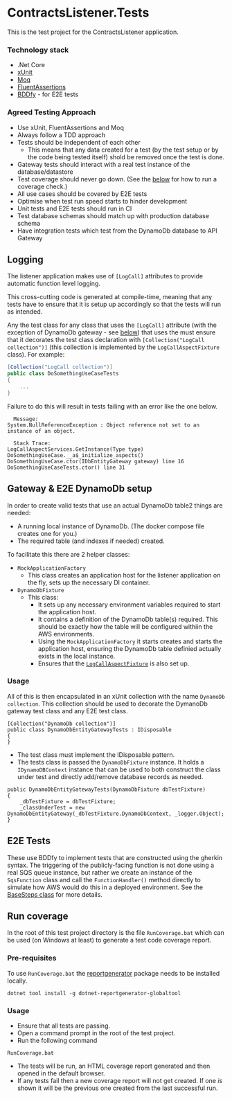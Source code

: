 # ContractsListener.Tests

This is the test project for the ContractsListener application.

### Technology stack

- .Net Core
- [xUnit](https://xunit.net/)
- [Moq](https://github.com/Moq/moq4/wiki/Quickstart)
- [FluentAssertions](https://fluentassertions.com/introduction)
- [BDDfy](https://github.com/TestStack/TestStack.BDDfy) - for E2E tests

### Agreed Testing Approach
- Use xUnit, FluentAssertions and Moq
- Always follow a TDD approach
- Tests should be independent of each other
  - This means that any data created for a test (by the test setup or by the code being tested itself) shold be removed once the test is done.
- Gateway tests should interact with a real test instance of the database/datastore
- Test coverage should never go down. (See the [below](#run-coverage) for how to run a coverage check.)
- All use cases should be covered by E2E tests
- Optimise when test run speed starts to hinder development
- Unit tests and E2E tests should run in CI
- Test database schemas should match up with production database schema
- Have integration tests which test from the DynamoDb database to API Gateway

## Logging
The listener application makes use of `[LogCall]` attributes to provide automatic function level logging.

This cross-cutting code is generated at compile-time, meaning that any tests have to ensure that it is setup up accordingly
so that the tests will run as intended.

Any the test class for any class that uses the `[LogCall]` attribute (with the exception of DynamoDb gateway - see [below](#Gateway-&-E2E-DynamoDb-setup))
that uses the must ensure that it decorates the test class declaration with `[Collection("LogCall collection")]`
(this collection is implemented by the `LogCallAspectFixture` class).
For example:
```csharp
[Collection("LogCall collection")]
public class DoSomethingUseCaseTests
{
    ...
}
```

Failure to do this will result in tests failing with an error like the one below.
```
  Message: 
System.NullReferenceException : Object reference not set to an instance of an object.

  Stack Trace: 
LogCallAspectServices.GetInstance(Type type)
DoSomethingUseCase.__a$_initialize_aspects()
DoSomethingUseCase.ctor(IDbEntityGateway gateway) line 16
DoSomethingUseCaseTests.ctor() line 31
```

## Gateway & E2E DynamoDb setup

In order to create valid tests that use an actual DynamoDb table2 things are needed:
- A running local instance of DynamoDb. (The docker compose file creates one for you.)
- The required table (and indexes if needed) created.

To facilitate this there are 2 helper classes:
- `MockApplicationFactory`
  - This class creates an application host for the listener application on the fly, sets up the necessary DI container.
- `DynamoDbFixture`
  - This class:
    - It sets up any necessary environment variables required to start the application host.
    - It contains a definition of the DynamoDb table(s) required. This should be exactly how the table will be configured withiin the AWS environments.
    - Using the `MockApplicationFactory` it starts creates and starts the application host, ensuring the DynamoDb table definied actually exists in the local instance.
    - Ensures that the [`LogCallAspectFixture`](#Logging) is also set up.

### Usage
All of this is then encapsulated in an xUnit collection with the name `DynamoDb collection`.
This collection should be used to decorate the DymanoDb gateway test class and any E2E test class.
```
[Collection("DynamoDb collection")]
public class DynamoDbEntityGatewayTests : IDisposable
{
}
```
- The test class must implement the IDisposable pattern.
- The tests class is passed the `DynamoDbFixture` instance. 
It holds a `IDynamoDBContext` instance that can be used to both construct the class under test and directly add/remove database records as needed.
```
public DynamoDbEntityGatewayTests(DynamoDbFixture dbTestFixture)
{
    _dbTestFixture = dbTestFixture;
    _classUnderTest = new DynamoDbEntityGateway(_dbTestFixture.DynamoDbContext, _logger.Object);
}
```

## E2E Tests
These use BDDfy to implement tests that are constructed using the gherkin syntax.
The triggering of the publicly-facing function is not done using a real SQS queue instance, but rather we create an instance of the `SqsFunction` class
and call the `FunctionHandler()` method directly to simulate how AWS would do this in a deployed environment.
See the [BaseSteps class](/ContractsListener.Tests/E2ETests/Steps/BaseSteps.cs) for more details.


## Run coverage
In the root of this test project directory is the file `RunCoverage.bat` which can be used (on Windows at least) to generate a test code coverage report.

### Pre-requisites
To use `RunCoverage.bat` the [reportgenerator](https://github.com/danielpalme/ReportGenerator) package needs to be installed locally.
```
dotnet tool install -g dotnet-reportgenerator-globaltool
```

### Usage
- Ensure that all tests are passing.
- Open a command prompt in the root of the test project.
- Run the following command 
```
RunCoverage.bat
```
- The tests will be run, an HTML coverage report generated and then opened in the default browser.
- If any tests fail then a new coverage report will not get created. If one _is_ shown it will be the previous one created from the last successful run.

